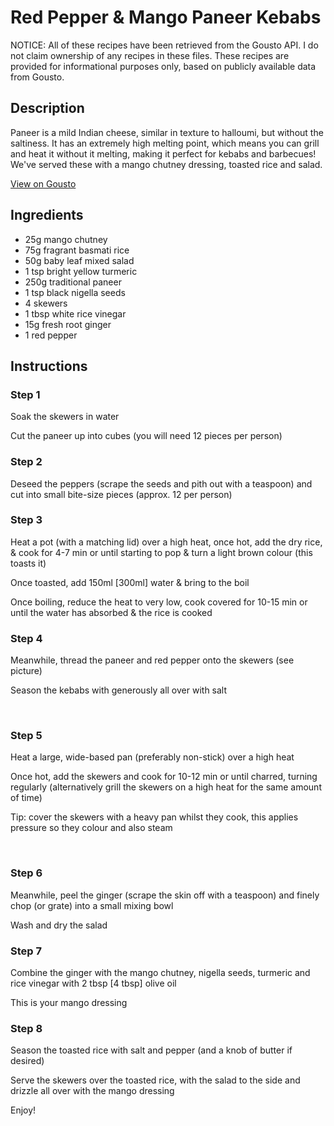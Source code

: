 # Red Pepper & Mango Paneer Kebabs

NOTICE: All of these recipes have been retrieved from the Gousto API. I do not claim ownership of any recipes in these files. These recipes are provided for informational purposes only, based on publicly available data from Gousto.

## Description

Paneer is a mild Indian cheese, similar in texture to halloumi, but without the saltiness. It has an extremely high melting point, which means you can grill and heat it without it melting, making it perfect for kebabs and barbecues! We've served these with a mango chutney dressing, toasted rice and salad. 

[View on Gousto](https://www.gousto.co.uk/recipes/cookbook/red-pepper-mango-paneer-kebabs)

## Ingredients

- 25g mango chutney 
- 75g fragrant basmati rice 
- 50g baby leaf mixed salad
- 1 tsp bright yellow turmeric
- 250g traditional paneer
- 1 tsp black nigella seeds
- 4 skewers
- 1 tbsp white rice vinegar 
- 15g fresh root ginger
- 1 red pepper

## Instructions


### Step 1

Soak the skewers in water&nbsp;


Cut the paneer up into cubes (you will need 12 pieces per person)


### Step 2

Deseed the peppers (scrape the seeds and pith out with a teaspoon) and cut into small bite-size pieces (approx. 12 per person)


### Step 3

Heat a pot (with a matching lid) over a high heat, once hot, add the dry rice, &amp;&nbsp;cook for 4-7 min or until starting to pop &amp; turn a light brown colour (this toasts it)&nbsp;


Once toasted, add 150ml <span class="text-danger">[300ml]</span> water &amp; bring to the boil


Once boiling, reduce the heat to very low, cook covered for 10-15 min or until the water has absorbed &amp; the rice is cooked


### Step 4

Meanwhile, thread the paneer and red pepper onto the skewers (see picture)


Season the kebabs with generously all over with salt&nbsp;


&nbsp;


### Step 5

Heat a large, wide-based pan (preferably non-stick) over a high heat


Once hot, add the skewers and cook for 10-12 min or until charred, turning regularly&nbsp;(alternatively grill the skewers on a high heat for the same amount of time)


Tip:&nbsp;cover the skewers with a heavy pan whilst they cook, this applies pressure so they colour and also steam


&nbsp;


### Step 6

Meanwhile, peel the ginger (scrape the skin off with a teaspoon) and finely chop (or grate) into a small mixing bowl


Wash and dry the salad


### Step 7

Combine the ginger with the mango chutney, nigella seeds, turmeric and rice vinegar with 2 tbsp <span class="text-danger">[4 tbsp]</span> olive oil


This is your mango dressing&nbsp;

### Step 8

Season the toasted rice with salt and pepper (and a knob of butter if desired)


Serve the skewers over the toasted rice, with the salad to the side and drizzle all over with the mango dressing


Enjoy!

